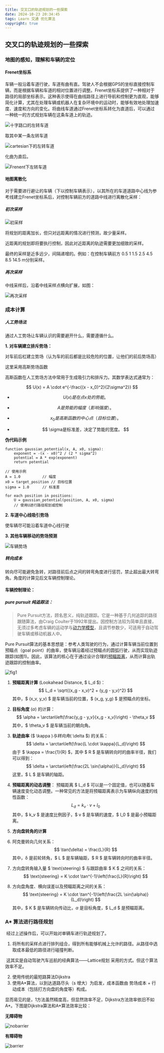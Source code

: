 ```yaml
---
title: 交叉口的轨迹规划的一些探索 
date: 2024-10-23 20:34:45
tags: Learn 交通 优化算法
copyright: true
---
```


## 交叉口的轨迹规划的一些探索

### 地图的感知，理解和车辆的定位

#### Frenet坐标系

​	车辆一般沿着车道行驶，车道有曲有直。驾驶人不会根据GPS的坐标直接控制车辆，而是根据车辆和车道的相对位置进行调整。Frenet坐标系提供了一种相对于路径的局部坐标表示。这种表示使得在曲线路径上进行导航和控制更为直观，能够简化计算，尤其在处理车辆或机器人在复杂环境中的运动时，能够有效地处理加速度、速度和方向的变化。将曲线车道通过Frenet坐标系转化为直道后，可以通过一种统一的方式规划车辆在这条车道上的轨迹。

![十字路口的左转车道](https://resource-un4.pages.dev/article/image-20241023192511211.png)

取其中某一条左转车道

![cartesian下的左转车道](https://resource-un4.pages.dev/article/99f21b22596e38e627bbfe1d7c12281.png)

化曲为直后。

![Frenent下左转车道](https://resource-un4.pages.dev/article/f81974d941ceca5c06d6bff87514dd0.png)

#### 地图离散化

对于需要进行避让的车辆（下以控制车辆表示），以其所在的车道道路中心线为参考线建立Frenet坐标系后，对控制车辆前方的道路中线进行离散化采样：

##### 初次采样

![初采样](https://resource-un4.pages.dev/article/3f3c068b5c6e4d51aa16c0216d79d62.jpg)

将规划的距离加长，但只对远距离的情况进行预测，故少量采样。

近距离的规划即将要执行控制，因此对近距离的轨迹需要更加细致的采样。

最终的采样是近多远少，间隔递增的。例如：在控制车辆前方 0.5 1 1.5 2.5 4.5 8.5 14.5 m分别采样。

##### 再次采样

中线采样后，沿着中线采样点横向扩展，如图：

![再次采样](https://resource-un4.pages.dev/article/e1f55e54b8338defe6772d47ec9cf1a.jpg)

### 成本计算

##### 人工势场法

通过人工势场让车辆认识的需要避开什么，需要遵循什么。

**1. 对车辆建立排斥势场：**

对车前后杠建立势场（认为车的前后都是比较危险的位置，让他们的前后势场高）

这里采用高斯势场函数

高斯函数在人工势场方法中常用于生成吸引力和排斥力。其数学表达式通常为：

$$
U(x) = A \cdot e^{-\frac{(x - x_0)^2}{2\sigma^2}}
$$

- $$
	U(x) 是在点  x 处的势能。
	$$

- $$
	 A  是势能的幅度（影响强度）。
	$$

- $$
	 x_0 是高斯函数的中心点（目标位置）。
	$$

- $$
	\sigma是标准差，决定了势能的宽度。
	$$

**伪代码示例**

```plaintext
function gaussian_potential(x, A, x0, sigma):
    exponent = -(x - x0)^2 / (2 * sigma^2)
    potential = A * exp(exponent)
    return potential

// 使用示例
A = 1.0          // 幅度
x0 = target_position // 目标位置
sigma = 1.0      // 标准差

for each position in positions:
    U = gaussian_potential(position, A, x0, sigma)
    // 使用U进行路径规划或控制
```

**2. 车道中心线吸引势场**

使车辆尽可能沿着车道中心线行驶

**3. 其他车辆移动的势场预测**

![车辆势场](https://resource-un4.pages.dev/article/image-20241023202057114.png)

##### 转向成本

转向尽可能避免急转，对路径前后点之间的转弯角度进行惩罚，禁止超出最大转弯角。角度的计算见后文车辆控制理论。

#### 车辆控制理论：

##### pure pursuit 纯追踪法：

> Pure Pursuit方法，顾名思义，纯轨迹跟踪。它是一种基于几何追踪的路径跟随算法，由Craig Coulter于1992年提出。因控制方法较为简单且直接，无须过多考虑车辆的运动学与[动力学模型](https://zhida.zhihu.com/search?content_id=220718048&content_type=Article&match_order=1&q=动力学模型&zd_token=eyJhbGciOiJIUzI1NiIsInR5cCI6IkpXVCJ9.eyJpc3MiOiJ6aGlkYV9zZXJ2ZXIiLCJleHAiOjE3Mjk4NTc1ODAsInEiOiLliqjlipvlrabmqKHlnosiLCJ6aGlkYV9zb3VyY2UiOiJlbnRpdHkiLCJjb250ZW50X2lkIjoyMjA3MTgwNDgsImNvbnRlbnRfdHlwZSI6IkFydGljbGUiLCJtYXRjaF9vcmRlciI6MSwiemRfdG9rZW4iOm51bGx9.G7NdYXCtfJPEQC7vd8IHNRcFk56lqAXPdyc3JqeTu_E&zhida_source=entity)，且调节参数少，可适用于自动驾驶车辆或移动机器人中。

Pure Pursuit算法的基本思想是：参考人类驾驶的行为，通过计算车辆当前位置到预瞄点（goal point）的曲率，使车辆沿着经过预瞄点的圆弧行驶，从而实现轨迹跟踪(如图1)。因此，该算法的核心在于通过设计合理的[预瞄距离](https://zhida.zhihu.com/search?content_id=220718048&content_type=Article&match_order=1&q=预瞄距离&zd_token=eyJhbGciOiJIUzI1NiIsInR5cCI6IkpXVCJ9.eyJpc3MiOiJ6aGlkYV9zZXJ2ZXIiLCJleHAiOjE3Mjk4NTc1ODAsInEiOiLpooTnnoTot53nprsiLCJ6aGlkYV9zb3VyY2UiOiJlbnRpdHkiLCJjb250ZW50X2lkIjoyMjA3MTgwNDgsImNvbnRlbnRfdHlwZSI6IkFydGljbGUiLCJtYXRjaF9vcmRlciI6MSwiemRfdG9rZW4iOm51bGx9.51r_le0proaKahq_6TbVF2LVzqVUMunQzRrYOCQX8nM&zhida_source=entity)，从而计算出轨迹跟踪的控制曲率。

![fig1](https://resource-un4.pages.dev/article/image-20241023203621670.png)

1. **预瞄距离计算** (Lookahead Distance, $ L_d $)：
   $$
   L_d = \sqrt{(x_g - x_v)^2 + (y_g - y_v)^2}
   $$
   其中，$ (x_v, y_v) $ 是车辆当前的位置，$ (x_g, y_g) $ 是预瞄点的坐标。

2. **目标角度** ($\alpha$) 的计算：
   $$
   \alpha = \arctan\left(\frac{y_g - y_v}{x_g - x_v}\right) - \theta_v
   $$
   其中，$ \theta_v $ 是车辆当前的朝向角。

3. **轨迹曲率** ($ \kappa $) 与转向角 ($ \delta $) 的关系：
   $$
   \delta = \arctan\left(\frac{L \cdot \kappa}{L_d}\right)
   $$
   由于 $ \kappa = \frac{1}{R} $，其中 $ R $ 是车辆转向时的曲率半径，我们可以得到：
   $$
   \delta = \arctan\left(\frac{2L \sin(\alpha)}{L_d}\right)
   $$
   这里，$ L $ 是车辆的轴距。

4. **预瞄距离的动态调整**：
   预瞄距离 $ L_d $ 可以是一个固定值，也可以随着车辆速度变化动态调整。一种常见的方法是将预瞄距离表示为车辆纵向速度的线性函数：
   $$
   L_d = k_v \cdot v + l_0
   $$
   其中，$ k_v $ 是速度比例因子，$ v $ 是车辆的速度，$ l_0 $ 是最小预瞄距离。

5. **方向盘转角的计算**

1. 阿克曼转向几何关系：
   $$
   \tan(\delta) = \frac{L}{R}
   $$
   其中，δ  是前轮转角，$ L $ 是车辆轴距，$ R $ 是车辆转向时的曲率半径。

2. 方向盘转角输入量 $ \text{steering} $ 与跟踪曲率 $ K $ 之间的关系：
   $$
   \text{steering} = K \cdot \tan^{-1}\left(\frac{L}{R}\right)
   $$

3. 方向盘角度、横向误差以及预瞄距离之间的关系：
   $$
   \text{steering} = K \cdot \tan^{-1}\left(\frac{2L \sin(\alpha)}{L_d}\right)
   $$
   其中，$ K $ 是车辆转向传动比，$α$ 是目标角度，$ L_d $ 是预瞄距离。



### A* 算法进行路径规划

​	经过上述操作后，可以开始对单辆车进行轨迹规划了。

1. 将所有的采样点进行排列组合，得到所有能够机械上允许的路径。从路径中选取成本最低的路径进行碰撞判断。

​	这其实是自动驾驶汽车巡航的经典算法——Lattice规划 采用的方式。但这个算法效率不足。

2. 使用传统的最短路算法Dijkstra
3. 使用A*算法，以到达道路尽头（s 增大）为启发，成本函数由 势场成本 + 行动成本（包括打方向盘的角度等）构成。

显而易见的是，1方法虽然精度高，但显然效率不足，Dijkstra方法效率依旧不如A\*。下图是Dijkstra算法和A\*算法效率比较：

**无障碍物**

![nobarrier](https://resource-un4.pages.dev/article/d7c90df607841d59a48b5672c5c1508a.gif)

**有障碍物**

![barrier](https://resource-un4.pages.dev/article/b383d524eb518bab0c1f0a14dc1ce1f5_4.gif)